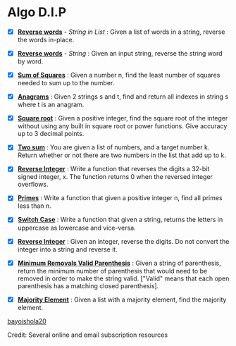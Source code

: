 # Algo D.I.P

- [x] [**Reverse words**](https://github.com/bayoishola20/Python-All/blob/master/D.I.P/01_DP_Reverse_Words_List.py) - *String in List* : Given a list of words in a string, reverse the words in-place.

- [x] [**Reverse words**](https://github.com/bayoishola20/Python-All/blob/master/D.I.P/02_DP_Reverse_Words_String.py) - *String* : Given an input string, reverse the string word by word.

- [x] [**Sum of Squares**](https://github.com/bayoishola20/Python-All/blob/master/D.I.P/03_DP_Sum_Squares.py) : Given a number n, find the least number of squares needed to sum up to the number.

- [x] [**Anagrams**](https://github.com/bayoishola20/Python-All/blob/master/D.I.P/04_DP_Anagrams_String.py) : Given 2 strings s and t, find and return all indexes in string s where t is an anagram.

- [x] [**Square root**](https://github.com/bayoishola20/Python-All/blob/master/D.I.P/05_DP_Square_root.py) : Given a positive integer, find the square root of the integer without using any built in square root or power functions. Give accuracy up to 3 decimal points.

- [x] [**Two sum**](https://github.com/bayoishola20/Python-All/blob/master/D.I.P/06_DP_Two_Sum.py) : You are given a list of numbers, and a target number k. Return whether or not there are two numbers in the list that add up to k.

- [x] [**Reverse Integer**](https://github.com/bayoishola20/Python-All/blob/master/D.I.P/07_DP_Reverse_Integer.py) : Write a function that reverses the digits a 32-bit signed integer, x. The function returns 0 when the reversed integer overflows.

- [x] [**Primes**](https://github.com/bayoishola20/Python-All/blob/master/D.I.P/08_DP_Primes.py) : Write a function that given a positive integer n, find all primes less than n.

- [x] [**Switch Case**](https://github.com/bayoishola20/Python-All/blob/master/D.I.P/09_DP_Switch_Case.py) : Write a function that given a string, returns the letters in uppercase as lowercase and vice-versa.

- [x] [**Reverse Integer**](https://github.com/bayoishola20/Python-All/blob/master/D.I.P/10_DP_Reverse_Integer.py) : Given an integer, reverse the digits. Do not convert the integer into a string and reverse it.

- [x] [**Minimum Removals Valid Parenthesis**](https://github.com/bayoishola20/Python-All/blob/master/D.I.P/11_DP_Minimum_Removals_Valid_Parenthesis.py) : Given a string of parenthesis, return the minimum number of parenthesis that would need to be removed in order to make the string valid. ["Valid" means that each open parenthesis has a matching closed parenthesis].

- [x] [**Majority Element**](https://github.com/bayoishola20/Python-All/blob/master/D.I.P/12_DP_Majority_Element.py) : Given a list with a majority element, find the majority element.

[bayoishola20](http://bayoishola20.github.io)


Credit: Several online and email subscription resources
